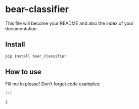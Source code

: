 bear-classifier
================

<!-- WARNING: THIS FILE WAS AUTOGENERATED! DO NOT EDIT! -->

This file will become your README and also the index of your
documentation.

## Install

``` sh
pip install bear_classifier
```

## How to use

Fill me in please! Don’t forget code examples:

``` python
1+1
```

    2
